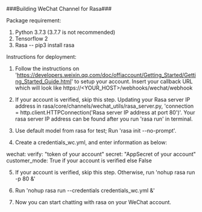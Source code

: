 ###Building WeChat Channel for Rasa###


Package requirement:
1. Python 3.7.3 (3.7.7 is not recommended)
2. Tensorflow 2
4. Rasa -- pip3 install rasa


Instructions for deployment: 

1. Follow the instructions on 'https://developers.weixin.qq.com/doc/offiaccount/Getting_Started/Getting_Started_Guide.html' to setup your account. Insert your callback URL which will look like https://<YOUR_HOST>/webhooks/wechat/webhook

2. If your account is verified, skip this step. Updating your Rasa server IP address in rasa/core/channels/wechat_utils/rasa_server.py, 'connection = http.client.HTTPConnection('Rasa server IP address at port 80')'. Your rasa server IP address can be found after you run 'rasa run' in terminal.

3. Use default model from rasa for test; Run 'rasa init --no-prompt'.

4. Create a credentials_wc.yml, and enter information as below:

wechat:
  verify: "token of your account"
  secret: "AppSecret of your account"
  customer_mode: True if your account is verified else False


5. If your account is verified, skip this step. Otherwise, run 'nohup rasa run -p 80 &'

6. Run 'nohup rasa run --credentials credentials_wc.yml &'

5. Now you can start chatting with rasa on your WeChat account.
